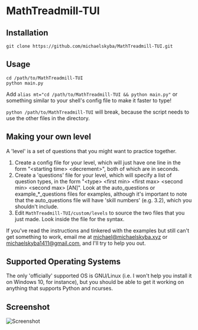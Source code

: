 # MathTreadmill-TUI
## Installation
``git clone https://github.com/michaelskyba/MathTreadmill-TUI.git``
## Usage
```
cd /path/to/MathTreadmill-TUI
python main.py
```
Add
``alias mt="cd /path/to/MathTreadmill-TUI && python main.py"``
or something similar to your shell's config file to make it faster to type!

``python /path/to/MathTreadmill-TUI`` will break, because the script needs to use the other files in the directory.

## Making your own level
A 'level' is a set of questions that you might want to practice together.
1. Create a config file for your level, which will just have one line in the
   form "\<starting time\> \<decrement\>", both of which are in seconds.
2. Create a 'questions' file for your level, which will specify a list of
   question types, in the form "\<type\> \<first min\> \<first max\> \<second min\>
   \<second max\> [AN]". Look at the auto_questions or example_*_questions files
   for examples, although it's important to note that the auto_questions file
   will have 'skill numbers' (e.g. 3.2), which you shouldn't include.
3. Edit ``MathTreadmill-TUI/custom/levels`` to source the two files that you just made. Look inside the file for the syntax.

If you've read the instructions and tinkered with the examples but still can't get something to work, email me at michael@michaelskyba.xyz or michaelskyba1411@gmail.com, and I'll try to help you out.

## Supported Operating Systems
The only 'officially' supported OS is GNU/Linux (i.e. I won't help you install
it on Windows 10, for instance), but you should be able to get it working on
anything that supports Python and ncurses.

## Screenshot
![Screenshot](https://michaelskyba.github.io/mt-TUI.png)
